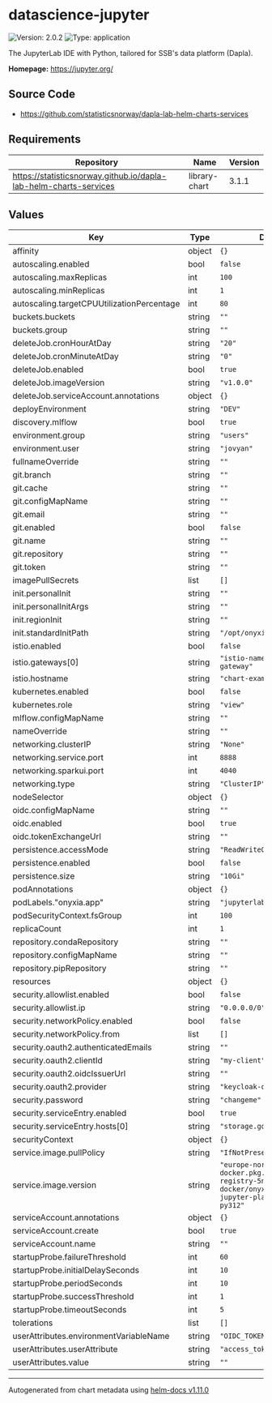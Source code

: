 # datascience-jupyter

![Version: 2.0.2](https://img.shields.io/badge/Version-2.0.2-informational?style=flat-square) ![Type: application](https://img.shields.io/badge/Type-application-informational?style=flat-square)

The JupyterLab IDE with Python, tailored for SSB's data platform (Dapla).

**Homepage:** <https://jupyter.org/>

## Source Code

- <https://github.com/statisticsnorway/dapla-lab-helm-charts-services>

## Requirements

| Repository                                                        | Name          | Version |
| ----------------------------------------------------------------- | ------------- | ------- |
| https://statisticsnorway.github.io/dapla-lab-helm-charts-services | library-chart | 3.1.1   |

## Values

| Key                                        | Type   | Default                                                                                                                   | Description |
| ------------------------------------------ | ------ | ------------------------------------------------------------------------------------------------------------------------- | ----------- |
| affinity                                   | object | `{}`                                                                                                                      |             |
| autoscaling.enabled                        | bool   | `false`                                                                                                                   |             |
| autoscaling.maxReplicas                    | int    | `100`                                                                                                                     |             |
| autoscaling.minReplicas                    | int    | `1`                                                                                                                       |             |
| autoscaling.targetCPUUtilizationPercentage | int    | `80`                                                                                                                      |             |
| buckets.buckets                            | string | `""`                                                                                                                      |             |
| buckets.group                              | string | `""`                                                                                                                      |             |
| deleteJob.cronHourAtDay                    | string | `"20"`                                                                                                                    |             |
| deleteJob.cronMinuteAtDay                  | string | `"0"`                                                                                                                     |             |
| deleteJob.enabled                          | bool   | `true`                                                                                                                    |             |
| deleteJob.imageVersion                     | string | `"v1.0.0"`                                                                                                                |             |
| deleteJob.serviceAccount.annotations       | object | `{}`                                                                                                                      |             |
| deployEnvironment                          | string | `"DEV"`                                                                                                                   |             |
| discovery.mlflow                           | bool   | `true`                                                                                                                    |             |
| environment.group                          | string | `"users"`                                                                                                                 |             |
| environment.user                           | string | `"jovyan"`                                                                                                                |             |
| fullnameOverride                           | string | `""`                                                                                                                      |             |
| git.branch                                 | string | `""`                                                                                                                      |             |
| git.cache                                  | string | `""`                                                                                                                      |             |
| git.configMapName                          | string | `""`                                                                                                                      |             |
| git.email                                  | string | `""`                                                                                                                      |             |
| git.enabled                                | bool   | `false`                                                                                                                   |             |
| git.name                                   | string | `""`                                                                                                                      |             |
| git.repository                             | string | `""`                                                                                                                      |             |
| git.token                                  | string | `""`                                                                                                                      |             |
| imagePullSecrets                           | list   | `[]`                                                                                                                      |             |
| init.personalInit                          | string | `""`                                                                                                                      |             |
| init.personalInitArgs                      | string | `""`                                                                                                                      |             |
| init.regionInit                            | string | `""`                                                                                                                      |             |
| init.standardInitPath                      | string | `"/opt/onyxia-init.sh"`                                                                                                   |             |
| istio.enabled                              | bool   | `false`                                                                                                                   |             |
| istio.gateways[0]                          | string | `"istio-namespace/example-gateway"`                                                                                       |             |
| istio.hostname                             | string | `"chart-example.local"`                                                                                                   |             |
| kubernetes.enabled                         | bool   | `false`                                                                                                                   |             |
| kubernetes.role                            | string | `"view"`                                                                                                                  |             |
| mlflow.configMapName                       | string | `""`                                                                                                                      |             |
| nameOverride                               | string | `""`                                                                                                                      |             |
| networking.clusterIP                       | string | `"None"`                                                                                                                  |             |
| networking.service.port                    | int    | `8888`                                                                                                                    |             |
| networking.sparkui.port                    | int    | `4040`                                                                                                                    |             |
| networking.type                            | string | `"ClusterIP"`                                                                                                             |             |
| nodeSelector                               | object | `{}`                                                                                                                      |             |
| oidc.configMapName                         | string | `""`                                                                                                                      |             |
| oidc.enabled                               | bool   | `true`                                                                                                                    |             |
| oidc.tokenExchangeUrl                      | string | `""`                                                                                                                      |             |
| persistence.accessMode                     | string | `"ReadWriteOnce"`                                                                                                         |             |
| persistence.enabled                        | bool   | `false`                                                                                                                   |             |
| persistence.size                           | string | `"10Gi"`                                                                                                                  |             |
| podAnnotations                             | object | `{}`                                                                                                                      |             |
| podLabels."onyxia.app"                     | string | `"jupyterlab"`                                                                                                            |             |
| podSecurityContext.fsGroup                 | int    | `100`                                                                                                                     |             |
| replicaCount                               | int    | `1`                                                                                                                       |             |
| repository.condaRepository                 | string | `""`                                                                                                                      |             |
| repository.configMapName                   | string | `""`                                                                                                                      |             |
| repository.pipRepository                   | string | `""`                                                                                                                      |             |
| resources                                  | object | `{}`                                                                                                                      |             |
| security.allowlist.enabled                 | bool   | `false`                                                                                                                   |             |
| security.allowlist.ip                      | string | `"0.0.0.0/0"`                                                                                                             |             |
| security.networkPolicy.enabled             | bool   | `false`                                                                                                                   |             |
| security.networkPolicy.from                | list   | `[]`                                                                                                                      |             |
| security.oauth2.authenticatedEmails        | string | `""`                                                                                                                      |             |
| security.oauth2.clientId                   | string | `"my-client"`                                                                                                             |             |
| security.oauth2.oidcIssuerUrl              | string | `""`                                                                                                                      |             |
| security.oauth2.provider                   | string | `"keycloak-oidc"`                                                                                                         |             |
| security.password                          | string | `"changeme"`                                                                                                              |             |
| security.serviceEntry.enabled              | bool   | `true`                                                                                                                    |             |
| security.serviceEntry.hosts[0]             | string | `"storage.googleapis.com"`                                                                                                |             |
| securityContext                            | object | `{}`                                                                                                                      |             |
| service.image.pullPolicy                   | string | `"IfNotPresent"`                                                                                                          |             |
| service.image.version                      | string | `"europe-north1-docker.pkg.dev/artifact-registry-5n/dapla-lab-docker/onyxia/datascience-jupyter-playground:r4.4.0-py312"` |             |
| serviceAccount.annotations                 | object | `{}`                                                                                                                      |             |
| serviceAccount.create                      | bool   | `true`                                                                                                                    |             |
| serviceAccount.name                        | string | `""`                                                                                                                      |             |
| startupProbe.failureThreshold              | int    | `60`                                                                                                                      |             |
| startupProbe.initialDelaySeconds           | int    | `10`                                                                                                                      |             |
| startupProbe.periodSeconds                 | int    | `10`                                                                                                                      |             |
| startupProbe.successThreshold              | int    | `1`                                                                                                                       |             |
| startupProbe.timeoutSeconds                | int    | `5`                                                                                                                       |             |
| tolerations                                | list   | `[]`                                                                                                                      |             |
| userAttributes.environmentVariableName     | string | `"OIDC_TOKEN"`                                                                                                            |             |
| userAttributes.userAttribute               | string | `"access_token"`                                                                                                          |             |
| userAttributes.value                       | string | `""`                                                                                                                      |             |

---

Autogenerated from chart metadata using [helm-docs v1.11.0](https://github.com/norwoodj/helm-docs/releases/v1.11.0)
